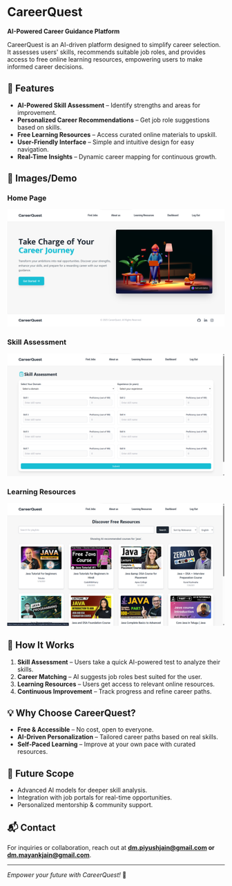 # CareerQuest

**AI-Powered Career Guidance Platform**

CareerQuest is an AI-driven platform designed to simplify career selection. It assesses users' skills, recommends suitable job roles, and provides access to free online learning resources, empowering users to make informed career decisions.

## 🚀 Features

- **AI-Powered Skill Assessment** – Identify strengths and areas for improvement.
- **Personalized Career Recommendations** – Get job role suggestions based on skills.
- **Free Learning Resources** – Access curated online materials to upskill.
- **User-Friendly Interface** – Simple and intuitive design for easy navigation.
- **Real-Time Insights** – Dynamic career mapping for continuous growth.

## 📸 Images/Demo
### Home Page
![Home Page](./frontend/public/CQ_HomePage.png)  
### Skill Assessment
![Skill Assessment Feature](./frontend/public/CQ_SkillAssisment.png)  
### Learning Resources
![Learning Resources](./frontend/public/CQ_Learn.png)  

## 🔧 How It Works

1. **Skill Assessment** – Users take a quick AI-powered test to analyze their skills.
2. **Career Matching** – AI suggests job roles best suited for the user.
3. **Learning Resources** – Users get access to relevant online resources.
4. **Continuous Improvement** – Track progress and refine career paths.

## 💡 Why Choose CareerQuest?

- **Free & Accessible** – No cost, open to everyone.
- **AI-Driven Personalization** – Tailored career paths based on real skills.
- **Self-Paced Learning** – Improve at your own pace with curated resources.

## 📌 Future Scope

- Advanced AI models for deeper skill analysis.
- Integration with job portals for real-time opportunities.
- Personalized mentorship & community support.

## 📬 Contact

For inquiries or collaboration, reach out at **dm.piyushjain@gmail.com or dm.mayankjain@gmail.com**.

---

*Empower your future with CareerQuest!* 🚀

